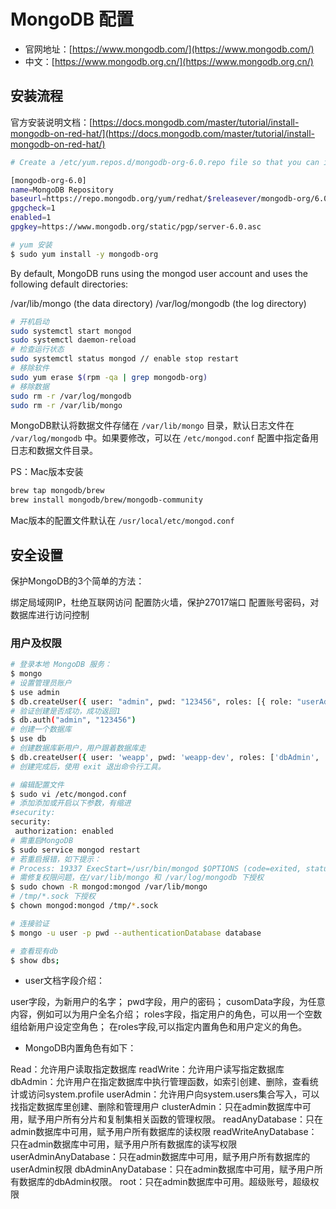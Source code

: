 # MongoDB 配置

- 官网地址：[https://www.mongodb.com/](https://www.mongodb.com/)
- 中文：[https://www.mongodb.org.cn/](https://www.mongodb.org.cn/)

## 安装流程

官方安装说明文档：[https://docs.mongodb.com/master/tutorial/install-mongodb-on-red-hat/](https://docs.mongodb.com/master/tutorial/install-mongodb-on-red-hat/)

```bash
# Create a /etc/yum.repos.d/mongodb-org-6.0.repo file so that you can install MongoDB directly using yum:

[mongodb-org-6.0]
name=MongoDB Repository
baseurl=https://repo.mongodb.org/yum/redhat/$releasever/mongodb-org/6.0/x86_64/
gpgcheck=1
enabled=1
gpgkey=https://www.mongodb.org/static/pgp/server-6.0.asc

# yum 安装
$ sudo yum install -y mongodb-org
```

By default, MongoDB runs using the mongod user account and uses the following default directories:

>
/var/lib/mongo (the data directory)
/var/log/mongodb (the log directory)

```bash
# 开机启动
sudo systemctl start mongod
sudo systemctl daemon-reload
# 检查运行状态
sudo systemctl status mongod // enable stop restart
# 移除软件
sudo yum erase $(rpm -qa | grep mongodb-org)
# 移除数据
sudo rm -r /var/log/mongodb
sudo rm -r /var/lib/mongo
```

MongoDB默认将数据文件存储在 `/var/lib/mongo` 目录，默认日志文件在 `/var/log/mongodb` 中。如果要修改，可以在 `/etc/mongod.conf` 配置中指定备用日志和数据文件目录。

PS：Mac版本安装

```bash
brew tap mongodb/brew
brew install mongodb/brew/mongodb-community
```

Mac版本的配置文件默认在 `/usr/local/etc/mongod.conf`

## 安全设置

保护MongoDB的3个简单的方法：

>
绑定局域网IP，杜绝互联网访问
配置防火墙，保护27017端口
配置账号密码，对数据库进行访问控制

### 用户及权限

```bash
# 登录本地 MongoDB 服务：
$ mongo
# 设置管理员账户
$ use admin
$ db.createUser({ user: "admin", pwd: "123456", roles: [{ role: "userAdminAnyDatabase", db: "admin" }, "readWriteAnyDatabase"] })
# 验证创建是否成功，成功返回1
$ db.auth("admin", "123456")
# 创建一个数据库
$ use db
# 创建数据库新用户，用户跟着数据库走
$ db.createUser({ user: 'weapp', pwd: 'weapp-dev', roles: ['dbAdmin', 'readWrite']});
# 创建完成后，使用 exit 退出命令行工具。

# 编辑配置文件
$ sudo vi /etc/mongod.conf
# 添加添加或开启以下参数，有缩进
#security:
security:
 authorization: enabled
# 需重启MongoDB
$ sudo service mongod restart
# 若重启报错，如下提示：
# Process: 19337 ExecStart=/usr/bin/mongod $OPTIONS (code=exited, status=2)
# 需修复权限问题，在/var/lib/mongo 和 /var/log/mongodb 下授权
$ sudo chown -R mongod:mongod /var/lib/mongo
# /tmp/*.sock 下授权
$ chown mongod:mongod /tmp/*.sock
```

```bash
# 连接验证
$ mongo -u user -p pwd --authenticationDatabase database

# 查看现有db
$ show dbs;
```

- user文档字段介绍：
>
user字段，为新用户的名字；
pwd字段，用户的密码；
cusomData字段，为任意内容，例如可以为用户全名介绍；
roles字段，指定用户的角色，可以用一个空数组给新用户设定空角色；
在roles字段,可以指定内置角色和用户定义的角色。

- MongoDB内置角色有如下：
>
Read：允许用户读取指定数据库
readWrite：允许用户读写指定数据库
dbAdmin：允许用户在指定数据库中执行管理函数，如索引创建、删除，查看统计或访问system.profile
userAdmin：允许用户向system.users集合写入，可以找指定数据库里创建、删除和管理用户
clusterAdmin：只在admin数据库中可用，赋予用户所有分片和复制集相关函数的管理权限。
readAnyDatabase：只在admin数据库中可用，赋予用户所有数据库的读权限
readWriteAnyDatabase：只在admin数据库中可用，赋予用户所有数据库的读写权限
userAdminAnyDatabase：只在admin数据库中可用，赋予用户所有数据库的userAdmin权限
dbAdminAnyDatabase：只在admin数据库中可用，赋予用户所有数据库的dbAdmin权限。
root：只在admin数据库中可用。超级账号，超级权限
